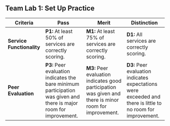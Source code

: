## Team Lab 1: Set Up Practice

| **Criteria** | **Pass** | **Merit** | **Distinction** |
|------|--------------------------------------|--------------------------------------|--------------------------------------|
| **Service Functionality**  | **P1:** At least 50% of services are correctly scoring. | **M1:** At least 75% of services are correctly scoring. | **D1:** All services are correctly scoring. |
| **Peer Evaluation**   |  **P3:** Peer evaluation indicates the bare minimum participation was given and there is major room for improvement. | **M3:** Peer evaluation indicates good participation was given and there is minor room for improvement. | **D3:** Peer evaluation indicates expectations were exceeded and there is little to no room for improvement. |